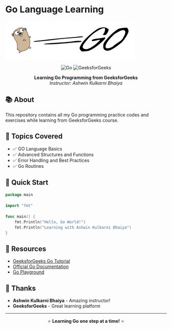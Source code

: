 # Go Language Learning

![Go Programming Language](https://raw.githubusercontent.com/SouravUpadhyay7/GO-Lang-/main/image/golang-horizontal.svg)


<div align="center">

![Go](https://img.shields.io/badge/Go-00ADD8?style=for-the-badge&logo=go&logoColor=white)
![GeeksforGeeks](https://img.shields.io/badge/GeeksforGeeks-0F9D58?style=for-the-badge&logo=geeksforgeeks&logoColor=white)

**Learning Go Programming from GeeksforGeeks**  
*Instructor: Ashwin Kulkarni Bhaiya*

</div>

## 📚 About

This repository contains all my Go programming practice codes and exercises while learning from GeeksforGeeks course.

## 🎯 Topics Covered

- ✅ GO Language Basics
- ✅ Advanced Structures and Functions
- ✅ Error Handling and Best Practices
- ✅ Go Routines


## 🚀 Quick Start

```go
package main

import "fmt"

func main() {
    fmt.Println("Hello, Go World!")
    fmt.Println("Learning with Ashwin Kulkarni Bhaiya")
}
```

## 📖 Resources

- [GeeksforGeeks Go Tutorial](https://www.geeksforgeeks.org/golang/)
- [Official Go Documentation](https://golang.org/doc/)
- [Go Playground](https://play.golang.org/)

## 🙏 Thanks

- **Ashwin Kulkarni Bhaiya** - Amazing instructor!
- **GeeksforGeeks** - Great learning platform

---

<div align="center">

⭐ **Learning Go one step at a time!** ⭐

</div>
